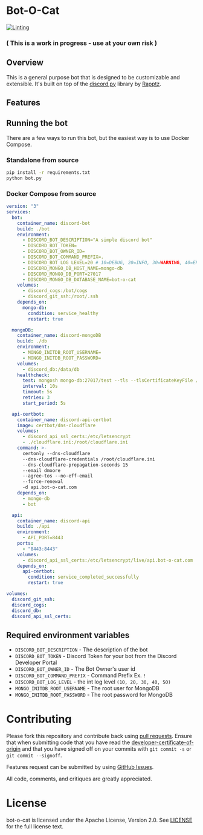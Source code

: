 # Bot-O-Cat

[![Linting](https://github.com/xN4P4LM-org/bot-o-cat/actions/workflows/lint.yaml/badge.svg)](https://github.com/xN4P4LM-org/bot-o-cat/actions/workflows/lint.yaml)

### ( This is a work in progress - use at your own risk )

## Overview

This is a general purpose bot that is designed to be customizable and extensible. It's built on top of the [discord.py](https://github.com/Rapptz/discord.py) library by [Rapptz](https://github.com/Rapptz).

## Features

## Running the bot

There are a few ways to run this bot, but the easiest way is to use Docker Compose.

### Standalone from source

```bash
pip install -r requirements.txt
python bot.py
```

### Docker Compose from source

```yaml
version: "3"
services:
  bot:
    container_name: discord-bot
    build: ./bot
    environment:
      - DISCORD_BOT_DESCRIPTION="A simple discord bot"
      - DISCORD_BOT_TOKEN=
      - DISCORD_BOT_OWNER_ID=
      - DISCORD_BOT_COMMAND_PREFIX=.
      - DISCORD_BOT_LOG_LEVEL=20 # 10=DEBUG, 20=INFO, 30=WARNING, 40=ERROR, 50=CRITICAL
      - DISCORD_MONGO_DB_HOST_NAME=mongo-db
      - DISCORD_MONGO_DB_PORT=27017
      - DISCORD_MONGO_DB_DATABASE_NAME=bot-o-cat
    volumes:
      - discord_cogs:/bot/cogs
      - discord_git_ssh:/root/.ssh
    depends_on:
      mongo-db:
        condition: service_healthy
        restart: true

  mongoDB:
    container_name: discord-mongoDB
    build: ./db
    environment:
      - MONGO_INITDB_ROOT_USERNAME=
      - MONGO_INITDB_ROOT_PASSWORD=
    volumes:
      - discord_db:/data/db
    healthcheck:
      test: mongosh mongo-db:27017/test --tls --tlsCertificateKeyFile /etc/ssl/mongo-db.pem --tlsCAFile /etc/ssl/ca.pem --quiet --eval 'db.runCommand({ping:1})'
      interval: 10s
      timeout: 5s
      retries: 3
      start_period: 5s

  api-certbot:
    container_name: discord-api-certbot
    image: certbot/dns-cloudflare
    volumes:
      - discord_api_ssl_certs:/etc/letsencrypt
      - ./cloudflare.ini:/root/cloudflare.ini
    command: >-
      certonly --dns-cloudflare
      --dns-cloudflare-credentials /root/cloudflare.ini
      --dns-cloudflare-propagation-seconds 15
      --email dmoore
      --agree-tos --no-eff-email
      --force-renewal
      -d api.bot-o-cat.com
    depends_on:
      - mongo-db
      - bot

  api:
    container_name: discord-api
    build: ./api
    environment:
      - API_PORT=8443
    ports:
      - "8443:8443"
    volumes:
      - discord_api_ssl_certs:/etc/letsencrypt/live/api.bot-o-cat.com
    depends_on:
      api-certbot:
        condition: service_completed_successfully
        restart: true

volumes:
  discord_git_ssh:
  discord_cogs:
  discord_db:
  discord_api_ssl_certs:
```

## Required environment variables

- `DISCORD_BOT_DESCRIPTION` - The description of the bot
- `DISCORD_BOT_TOKEN` - Discord Token for your bot from the Discord Developer Portal
- `DISCORD_BOT_OWNER_ID` - The Bot Owner's user id
- `DISCORD_BOT_COMMAND_PREFIX` - Command Prefix Ex. `!`
- `DISCORD_BOT_LOG_LEVEL` - the int log level `(10, 20, 30, 40, 50)`
- `MONGO_INITDB_ROOT_USERNAME` - The root user for MongoDB
- `MONGO_INITDB_ROOT_PASSWORD` - The root password for MongoDB

# Contributing

Please fork this repository and contribute back using [pull requests](https://github.com/xn4p4lm-org/bot-o-cat/pulls).
Ensure that when submitting code that you have read the [developer-certificate-of-origin](developer-certificate-of-origin) and that you have signed off on your commits with `git commit -s` or `git commit --signoff`.

Features request can be submitted by using [GitHub Issues](https://github.com/xn4p4lm-org/bot-o-cat/issues).

All code, comments, and critiques are greatly appreciated.

# License

bot-o-cat is licensed under the Apache License, Version 2.0. See [LICENSE](LICENSE) for the full license text.
